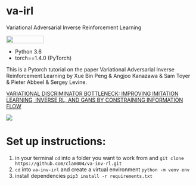 # va-irl
Variational Adversarial Inverse Reinforcement Learning

<img src="https://raw.githubusercontent.com/dwyl/repo-badges/master/highresPNGs/start-with-why-HiRes.png" height="20" width="100">

- Python 3.6
- torch==1.4.0 (PyTorch)

This is a Pytorch tutorial on the paper Variational Adversarial Inverse Reinforcement Learning by Xue Bin Peng & Angjoo Kanazawa & Sam Toyer & Pieter Abbeel & Sergey Levine. 

[VARIATIONAL DISCRIMINATOR BOTTLENECK:
IMPROVING IMITATION LEARNING, INVERSE RL, AND GANS BY
CONSTRAINING INFORMATION FLOW](https://arxiv.org/pdf/1810.00821.pdf)

<img src="https://image.slidesharecdn.com/vdb-181125215953/95/variational-discriminator-bottleneck-7-638.jpg">

# Set up instructions:

1. in your terminal `cd` into a folder you want to work from and `git clone https://github.com/clam004/va-inv-rl.git` 
2. `cd` into `va-inv-irl` and create a virtual environment `python -m venv env`
3. install dependencies `pip3 install -r requirements.txt`
